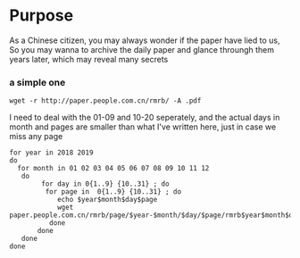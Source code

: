  # Purpose

As a Chinese citizen, you may always wonder if the paper have lied to us, 
So you may wanna to archive the daily paper and glance throungh them years later, which may reveal many secrets
### a simple one
```
wget -r http://paper.people.com.cn/rmrb/ -A .pdf
```
I need to deal with the 01-09 and 10-20 seperately, and
the actual days in month and pages are smaller than what I've written here, just in case we miss any page
```
for year in 2018 2019 
do
  for month in 01 02 03 04 05 06 07 08 09 10 11 12
   do
        for day in 0{1..9} {10..31} ; do
         for page in  0{1..9} {10..31} ; do
            echo $year$month$day$page
            wget paper.people.com.cn/rmrb/page/$year-$month/$day/$page/rmrb$year$month$day$page.pdf
          done
       done
   done
done


```

